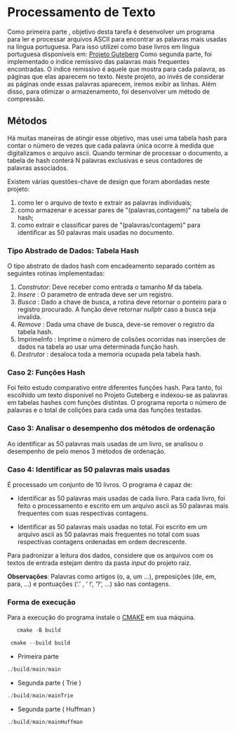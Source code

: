 # Processamento de Texto

Como primeira parte , objetivo desta tarefa é desenvolver um programa para ler e processar arquivos ASCII para encontrar as palavras mais usadas na língua portuguesa. Para isso utilizei como base livros em língua portuguesa disponíveis em:  [Projeto Guteberg](https://www.gutenberg.org/browse/languages/pt) 
Como segunda parte, foi implementado o índice remissivo das palavras mais frequentes encontradas. O índice remissivo é aquele que mostra para cada palavra, as páginas que elas aparecem no texto. Neste projeto, ao invés de considerar as páginas onde essas palavras aparecem, iremos exibir as linhas. Além disso, para otimizar o armazenamento, foi desenvolver um método de compressão.

## Métodos
Há muitas maneiras de atingir esse objetivo, mas usei uma tabela hash para contar o número de vezes que cada palavra única ocorre à medida que digitalizamos o arquivo ascii. Quando terminar de processar o documento, a tabela de hash conterá N palavras exclusivas e seus contadores de palavras associados.

Existem várias questões-chave de design que foram abordadas neste projeto: 
1. como ler o arquivo de texto e extrair as palavras individuais;
2. como armazenar e acessar pares de "(palavras,contagem)" na tabela de hash;
3. como extrair e classificar pares de "(palavras/contagem)" para identificar as 50 palavras mais usadas no documento.


### Tipo Abstrado de Dados: Tabela Hash

O tipo abstrato de dados hash com encadeamento separado contém as seguintes rotinas implementadas:
1. *Construtor*: Deve receber como entrada o tamanho *M* da tabela.
2. *Insere*    : O parametro de entrada deve ser um registro. 
3. *Busca*     : Dado a chave de busca, a rotina deve retornar o ponteiro para o registro procurado. A função deve retornar *nullptr* caso a busca seja invalida.
4. *Remove*    : Dada uma chave de busca, deve-se remover o registro da tabela hash.
5. ImprimeInfo : Imprime o número de colisões ocorridas nas inserções de dados na tabela ao usar uma determinada função hash.
6. *Destrutor* : desaloca toda a memoria ocupada pela tabela hash.

### Caso 2: Funções Hash

Foi feito estudo comparativo entre diferentes funções hash. Para tanto, foi escolhido um 
texto disponível no Projeto Guteberg e indexou-se as palavras em tabelas hashes com funções distintas. O programa reporta o número de palavras e o total de colições para cada uma das funções testadas.

### Caso 3: Analisar o desempenho dos métodos de ordenação

Ao identificar as 50 palavras mais usadas de um livro, se analisou o desempenho de pelo menos 3 métodos de ordenação. 

### Caso 4: Identificar as 50 palavras mais usadas

É processado um conjunto de 10 livros. O programa é capaz de:
  - Identificar as 50 palavras mais usadas de cada livro. Para cada livro, foi feito o processamento e escrito em um arquivo ascii as 50 palavras mais frequentes com suas respectivas contagens.

  - Identificar as 50 palavras mais usadas no total. Foi escrito em um arquivo ascii as 50 palavras mais frequentes no total com suas respectivas contagens ordenadas em ordem decrescente.

Para padronizar a leitura dos dados, considere que os arquivos com os textos de entrada estejam dentro da pasta *input* do projeto raiz.  

**Observações**:
Palavras como artigos (o, a, um …), preposições (de, em, para, …) e pontuações (‘.’ , ‘ !’, ‘?’, ...) são nas contagens. 

### Forma de execução 
Para a execução do programa instale o [CMAKE](https://cmake.org/download/) em sua máquina.
 ```JavaScript
    cmake -B build
```
 ```JavaScript
  cmake --build build
```
- Primeira parte
 ```JavaScript
 ./build/main/main
```
- Segunda parte ( Trie )
 ```JavaScript
 ./build/main/mainTrie
```
- Segunda parte ( Huffman )
 ```JavaScript
 ./build/main/mainHuffman
```
